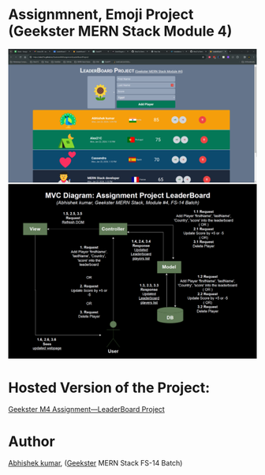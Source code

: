 # Assignmnent, Emoji Project (Geekster MERN Stack Module 4)
![](thumbnail.png)
![](mvcDiagram.png)


# Hosted Version of the Project:
[Geekster M4 Assignment&mdash;LeaderBoard Project](https://alex21c.github.io/GeeksterM4AssignmentLeaderBoardProject/)

# Author
[Abhishek kumar](https://www.linkedin.com/in/alex21c/), ([Geekster](https://geekster.in/) MERN Stack FS-14 Batch)
